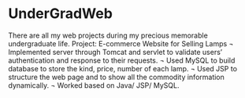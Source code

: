 # UnderGradWeb
There are all my web projects during my precious memorable undergraduate life.
Project: E-commerce Website for Selling Lamps
¬	Implemented server through Tomcat and servlet to validate users’ authentication and response to their requests.
¬	Used MySQL to build database to store the kind, price, number of each lamp.
¬	Used JSP to structure the web page and to show all the commodity information dynamically.
¬	Worked based on Java/ JSP/ MySQL.
